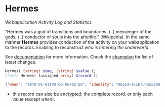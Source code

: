 Hermes
======

*Webapplication Activity Log and Statistics*

"Hermes was a god of transitions and boundaries. (..) messenger of the gods, (..) conductor of souls into the afterlife." ([Wikipedia](http://en.wikipedia.org/wiki/Hermes)). In the same manner **Hermes** provides conduction of the activity on your webapplication to the records. Enabling to reconstruct *who is entering the underworld*.

See [documentation](https://github.com/sentfanwyaerda/Hermes/blob/master/manual/Hermes.md) for more information. Check the [changelog](https://github.com/sentfanwyaerda/Hermes/blob/master/manual/Changelog.md) for list of latest changes.

```php
Hermes( (string) $tag, (string) $value );
/*or*/ Hermes( (assigned array) $record );
```


```json
{"when": "1970-01-01T00:00:00+02:00", "identity": "9Qqsd~3C2ETuPuSx2OQ.s", "query": "p=1&lang=en"},
```
- this record can also be encrypted; the complete record, or only each value (except *when*).
